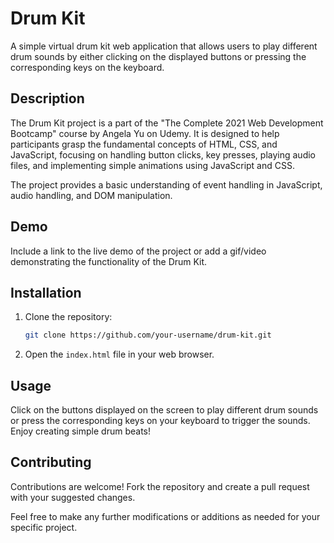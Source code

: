 # Drum Kit

A simple virtual drum kit web application that allows users to play different drum sounds by either clicking on the displayed buttons or pressing the corresponding keys on the keyboard.

## Description

The Drum Kit project is a part of the "The Complete 2021 Web Development Bootcamp" course by Angela Yu on Udemy. It is designed to help participants grasp the fundamental concepts of HTML, CSS, and JavaScript, focusing on handling button clicks, key presses, playing audio files, and implementing simple animations using JavaScript and CSS.

The project provides a basic understanding of event handling in JavaScript, audio handling, and DOM manipulation.

## Demo

Include a link to the live demo of the project or add a gif/video demonstrating the functionality of the Drum Kit.

## Installation

1. Clone the repository:

   ```bash
   git clone https://github.com/your-username/drum-kit.git
   ```

2. Open the `index.html` file in your web browser.

## Usage

Click on the buttons displayed on the screen to play different drum sounds or press the corresponding keys on your keyboard to trigger the sounds. Enjoy creating simple drum beats!

## Contributing

Contributions are welcome! Fork the repository and create a pull request with your suggested changes.

Feel free to make any further modifications or additions as needed for your specific project.
